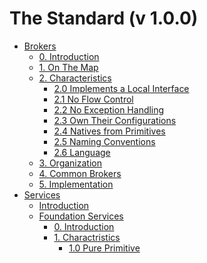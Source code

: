 # The Standard (v 1.0.0)

- [Brokers](https://github.com/hassanhabib/The-Standard/blob/master/Brokers/Brokers.md)
  - [0. Introduction](https://github.com/hassanhabib/The-Standard/blob/master/Brokers/Brokers.md#0-introduction)
  - [1. On The Map](https://github.com/hassanhabib/The-Standard/blob/master/Brokers/Brokers.md#1-on-the-map)
  - [2. Characteristics](https://github.com/hassanhabib/The-Standard/blob/master/Brokers/Brokers.md#2-characteristics)
    - [2.0 Implements a Local Interface](https://github.com/hassanhabib/The-Standard/blob/master/Brokers/Brokers.md#20-implements-a-local-interface)
    - [2.1 No Flow Control](https://github.com/hassanhabib/The-Standard/blob/master/Brokers/Brokers.md#21-no-flow-control)
    - [2.2 No Exception Handling](https://github.com/hassanhabib/The-Standard/blob/master/Brokers/Brokers.md#22-no-exception-handling)
    - [2.3 Own Their Configurations](https://github.com/hassanhabib/The-Standard/blob/master/Brokers/Brokers.md#23-own-their-configurations)
    - [2.4 Natives from Primitives](https://github.com/hassanhabib/The-Standard/blob/master/Brokers/Brokers.md#24-natives-from-primitives)
    - [2.5 Naming Conventions](https://github.com/hassanhabib/The-Standard/blob/master/Brokers/Brokers.md#25-naming-conventions)
    - [2.6 Language](https://github.com/hassanhabib/The-Standard/blob/master/Brokers/Brokers.md#26-language)
  - [3. Organization](https://github.com/hassanhabib/The-Standard/blob/master/Brokers/Brokers.md#3-organization)
  - [4. Common Brokers](https://github.com/hassanhabib/The-Standard/blob/master/Brokers/Brokers.md#3-common-brokers)
  - [5. Implementation](https://github.com/hassanhabib/The-Standard/blob/master/Brokers/Brokers.md#4-implementation)
- [Services](https://github.com/hassanhabib/The-Standard/blob/master/Services/Services.md)
  - [Introduction]()
  - [Foundation Services]()
    - [0. Introduction]()
    - [1. Charactristics]()
      - [1.0 Pure Primitive]()
